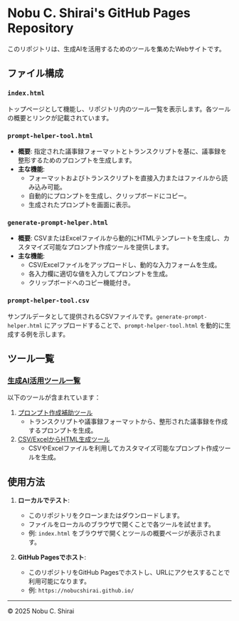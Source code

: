 # Nobu C. Shirai's GitHub Pages Repository

このリポジトリは、生成AIを活用するためのツールを集めたWebサイトです。

## ファイル構成
### `index.html`
トップページとして機能し、リポジトリ内のツール一覧を表示します。各ツールの概要とリンクが記載されています。

### `prompt-helper-tool.html`
- **概要**: 
  指定された議事録フォーマットとトランスクリプトを基に、議事録を整形するためのプロンプトを生成します。
- **主な機能**:
  - フォーマットおよびトランスクリプトを直接入力またはファイルから読み込み可能。
  - 自動的にプロンプトを生成し、クリップボードにコピー。
  - 生成されたプロンプトを画面に表示。

### `generate-prompt-helper.html`
- **概要**:
  CSVまたはExcelファイルから動的にHTMLテンプレートを生成し、カスタマイズ可能なプロンプト作成ツールを提供します。
- **主な機能**:
  - CSV/Excelファイルをアップロードし、動的な入力フォームを生成。
  - 各入力欄に適切な値を入力してプロンプトを生成。
  - クリップボードへのコピー機能付き。

### `prompt-helper-tool.csv`
サンプルデータとして提供されるCSVファイルです。`generate-prompt-helper.html` にアップロードすることで、`prompt-helper-tool.html` を動的に生成する例を示します。

## ツール一覧
### [生成AI活用ツール一覧](index.html)
以下のツールが含まれています：

1. [プロンプト作成補助ツール](prompt-helper-tool.html)
   - トランスクリプトや議事録フォーマットから、整形された議事録を作成するプロンプトを生成。
2. [CSV/ExcelからHTML生成ツール](generate-prompt-helper.html)
   - CSVやExcelファイルを利用してカスタマイズ可能なプロンプト作成ツールを生成。

## 使用方法
1. **ローカルでテスト**:
   - このリポジトリをクローンまたはダウンロードします。
   - ファイルをローカルのブラウザで開くことで各ツールを試せます。
   - 例: `index.html` をブラウザで開くとツールの概要ページが表示されます。

2. **GitHub Pagesでホスト**:
   - このリポジトリをGitHub Pagesでホストし、URLにアクセスすることで利用可能になります。
   - 例: `https://nobucshirai.github.io/`

---
© 2025 Nobu C. Shirai
